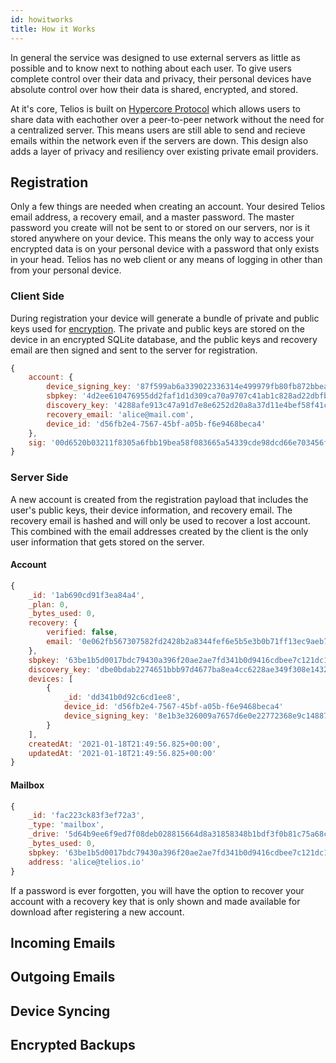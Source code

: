 ```yaml
---
id: howitworks
title: How it Works
---
```


In general the service was designed to use external servers as little as possible and to know next to nothing about each user. To give users complete control over their data and privacy, their personal devices have absolute control over how their data is shared, encrypted, and stored.

At it's core, Telios is built on [Hypercore Protocol](https://hypercore-protocol.org/) which allows users to share data with eachother over a peer-to-peer network without the need for a centralized server. This means users are still able to send and recieve emails within the network even if the servers are down. This design also adds a layer of privacy and resiliency over existing private email providers.

## Registration

Only a few things are needed when creating an account. Your desired Telios email address, a recovery email, and a master password. The master password you create will not be sent to or stored on our servers, nor is it stored anywhere on your device. This means the only way to access your encrypted data is on your personal device with a password that only exists in your head. Telios has no web client or any means of logging in other than from your personal device.

### Client Side
During registration your device will generate a bundle of private and public keys used for [encryption](encryption.md). The private and public keys are stored on the device in an encrypted SQLite database, and the public keys and recovery email are then signed and sent to the server for registration.

```javascript
{
    account: {
        device_signing_key: '87f599ab6a339022336314e499979fb80fb872bbeacb261a714892ac16717162',
        sbpkey: '4d2ee610476955dd2faf1d1d309ca70a9707c41ab1c828ad22dbfb115c87b725',
        discovery_key: '4288afe913c47a91d7e8e6252d20a8a37d11e4bef58f41cbe3425c4a3502b207',
        recovery_email: 'alice@mail.com',
        device_id: 'd56fb2e4-7567-45bf-a05b-f6e9468beca4'
    },
    sig: '00d6520b03211f8305a6fbb19bea58f083665a54339cde98dcd66e703456f13f961201b2ba7b991c4ec83a0097d62629f8397971b928f5a9e56f60092ffa6502'
}

```

### Server Side
A new account is created from the registration payload that includes the user's public keys, their device information, and recovery email. The recovery email is hashed and will only be used to recover a lost account. This combined with the email addresses created by the client is the only user information that gets stored on the server.

#### Account
```javascript
{         
    _id: '1ab690cd91f3ea84a4',
    _plan: 0,
    _bytes_used: 0,
    recovery: {
        verified: false,
        email: '0e062fb567307582fd2428b2a8344fef6e5b5e3b0b71ff13ec9aeb70928a3239'
    },
    sbpkey: '63be1b5d0017bdc79430a396f20ae2ae7fd341b0d9416cdbee7c121dc1de3213'
    discovery_key: 'dbe0bdab2274651bbb97d4677ba8ea4cc6228ae349f308e1432b23e42510436d'
    devices: [
        {
            _id: 'dd341b0d92c6cd1ee8',
            device_id: 'd56fb2e4-7567-45bf-a05b-f6e9468beca4'
            device_signing_key: '8e1b3e326009a7657d6e0e22772368e9c14887cb887e5f9f975d2ebcc2f1e475'
        }
    ],
    createdAt: '2021-01-18T21:49:56.825+00:00',
    updatedAt: '2021-01-18T21:49:56.825+00:00'
}
```

#### Mailbox
```javascript
{
    _id: 'fac223ck83f3ef72a3',
    _type: 'mailbox',
    _drive: '5d64b9ee6f9ed7f08deb028815664d8a31858348b1bdf3f0b81c75a68cf6d504',
    _bytes_used: 0,
    sbpkey: '63be1b5d0017bdc79430a396f20ae2ae7fd341b0d9416cdbee7c121dc1de3213',
    address: 'alice@telios.io'
}
```



If a password is ever forgotten, you will have the option to recover your account with a recovery key that is only shown and made available for download after registering a new account.



## Incoming Emails

## Outgoing Emails

## Device Syncing

## Encrypted Backups


